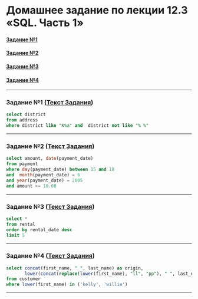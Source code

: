 
# Домашнее задание по лекции 12.3 «SQL. Часть 1»

#### [Задание №1](#задание-1-текст-задания)
#### [Задание №2](#задание-2-текст-задания)
#### [Задание №3](#задание-3-текст-задания)
#### [Задание №4](#задание-4-текст-задания)

---

### Задание №1 ([Текст Задания](https://github.com/netology-code/sdb-homeworks/blob/main/12-03.md#%D0%B7%D0%B0%D0%B4%D0%B0%D0%BD%D0%B8%D0%B5-1))

```sql
select district
from address
where district like "K%a" and  district not like "% %"
```

---

### Задание №2 ([Текст Задания](https://github.com/netology-code/sdb-homeworks/blob/main/12-03.md#%D0%B7%D0%B0%D0%B4%D0%B0%D0%BD%D0%B8%D0%B5-2))

```sql
select amount, date(payment_date)
from payment
where day(payment_date) between 15 and 18
and  month(payment_date) = 6
and year(payment_date) = 2005
and amount >= 10.00
```
---

### Задание №3 ([Текст Задания](https://github.com/netology-code/sdb-homeworks/blob/main/12-03.md#%D0%B7%D0%B0%D0%B4%D0%B0%D0%BD%D0%B8%D0%B5-3))
```sql
select *
from rental
order by rental_date desc
limit 5
```
---

### Задание №4 ([Текст Задания](https://github.com/netology-code/sdb-homeworks/blob/main/12-03.md#%D0%B7%D0%B0%D0%B4%D0%B0%D0%BD%D0%B8%D0%B5-4))
```sql
select concat(first_name, " ", last_name) as origin,
       lower(concat(replace(lower(first_name), "ll", "pp"), " ", last_name)) as modify
from customer
where lower(first_name) in ('kelly', 'willie')
```
---
